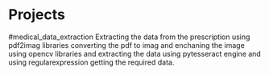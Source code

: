 # Projects

#medical_data_extraction
Extracting the data from the prescription using pdf2imag libraries converting the pdf to imag and enchaning the image using opencv libraries and extracting the data using pytesseract engine and using regularexpression getting the required data. 
